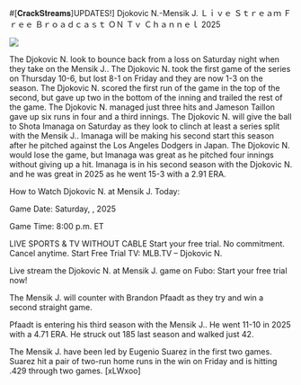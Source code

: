 #[𝐂𝐫𝐚𝐜𝐤𝐒𝐭𝐫𝐞𝐚𝐦𝐬]UPDATES!] Djokovic N.-Mensik J. Ｌｉｖｅ Ｓｔｒｅａｍ Ｆｒｅｅ Ｂｒｏａｄｃａｓｔ ＯＮ Ｔｖ Ｃｈａｎｎｅｌ  2025  
  
  
[![](https://i.imgur.com/qSNzIqt.png)](https://movie.rssnews.media/gmUCMlW.php)  
  
The Djokovic N. look to bounce back from a loss on Saturday night when they take on the Mensik J.. The Djokovic N. took the first game of the series on Thursday 10-6, but lost 8-1 on Friday and they are now 1-3 on the season. The Djokovic N. scored the first run of the game in the top of the second, but gave up two in the bottom of the inning and trailed the rest of the game. The Djokovic N. managed just three hits and Jameson Taillon gave up six runs in four and a third innings. The Djokovic N. will give the ball to Shota Imanaga on Saturday as they look to clinch at least a series split with the Mensik J.. Imanaga will be making his second start this season after he pitched against the Los Angeles Dodgers in Japan. The Djokovic N. would lose the game, but Imanaga was great as he pitched four innings without giving up a hit. Imanaga is in his second season with the Djokovic N. and he was great in 2025 as he went 15-3 with a 2.91 ERA.

How to Watch Djokovic N. at Mensik J. Today:

Game Date: Saturday, , 2025

Game Time: 8:00 p.m. ET

LIVE SPORTS & TV WITHOUT CABLE
Start your free trial. No commitment. Cancel anytime.
Start Free Trial
TV: MLB.TV – Djokovic N.

Live stream the Djokovic N. at Mensik J. game on Fubo: Start your free trial now!

The Mensik J. will counter with Brandon Pfaadt as they try and win a second straight game.

Pfaadt is entering his third season with the Mensik J.. He went 11-10 in 2025 with a 4.71 ERA. He struck out 185 last season and walked just 42.

The Mensik J. have been led by Eugenio Suarez in the first two games. Suarez hit a pair of two-run home runs in the win on Friday and is hitting .429 through two games. [xLWxoo]